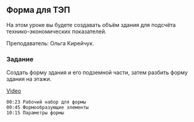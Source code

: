 ## Форма для ТЭП

На этом уроке вы будете создавать объём здания для подсчёта технико-экономических показателей.

Преподаватель: Ольга Кирейчук.

### Задание

Создать форму здания и его подземной части, затем разбить форму здания на этажи.

[Video](https://player.softculture.cc/embed/RVP/RVP_11.26.02_L5-3_Mass_TEP)

```chapters
00:23 Рабочий набор для формы
00:45 Формообразующие элементы
10:15 Параметры формы
```